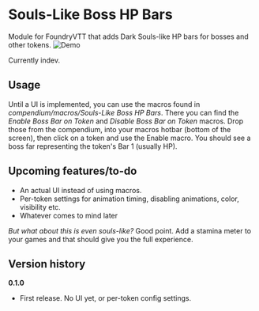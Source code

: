 **Souls-Like Boss HP Bars**
=======

Module for FoundryVTT that adds Dark Souls-like HP bars for bosses and other tokens.
![Demo](.github/readme/demo.gif)

Currently indev.

**Usage**
-----------

Until a UI is implemented, you can use the macros found in *compendium/macros/Souls-Like Boss HP Bars*. There you can find the *Enable Boss Bar on Token* and *Disable Boss Bar on Token* macros. Drop those from the compendium, into your macros hotbar (bottom of the screen), then click on a token and use the Enable macro. You should see a boss far representing the token's Bar 1 (usually HP).

**Upcoming features/to-do**
-----------

* An actual UI instead of using macros.
* Per-token settings for animation timing, disabling animations, color, visibility etc.
* Whatever comes to mind later


*But what about this is even souls-like?* Good point. Add a stamina meter to your games and that should give you the full experience.

**Version history**
-----------

**0.1.0**
* First release. No UI yet, or per-token config settings.
